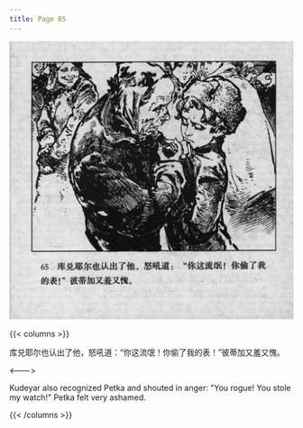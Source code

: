 ```yaml
---
title: Page 65
---
```


![biao page](./../../images/biao/seifert0726_biao_0069_065.jpg)

{{< columns >}}

库兑耶尔也认出了他，怒吼道：“你这流氓！你偷了我的表！”彼蒂加又羞又愧。

<--->

Kudeyar also recognized Petka and shouted in anger: "You rogue! You stole my watch!" Petka felt very ashamed.

{{< /columns >}}
